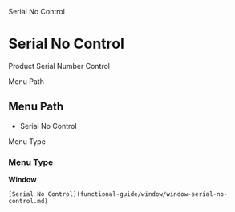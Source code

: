 
Serial No Control
# Serial No Control


Product Serial Number Control

Menu Path
## Menu Path



- Serial No Control

Menu Type
### Menu Type

**Window**


```
[Serial No Control](functional-guide/window/window-serial-no-control.md)
```